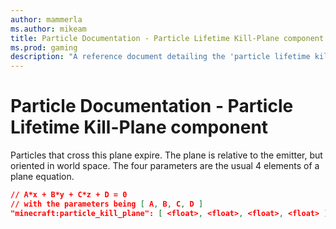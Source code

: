 ```yaml
---
author: mammerla
ms.author: mikeam
title: Particle Documentation - Particle Lifetime Kill-Plane component
ms.prod: gaming
description: "A reference document detailing the 'particle lifetime kill plane' particle component"
---
```


# Particle Documentation - Particle Lifetime Kill-Plane component

Particles that cross this plane expire.  The plane is relative to the emitter, but oriented in world space.  The four parameters are the usual 4 elements of a plane equation.

```json
// A*x + B*y + C*z + D = 0
// with the parameters being [ A, B, C, D ]
"minecraft:particle_kill_plane": [ <float>, <float>, <float>, <float> ]

```
